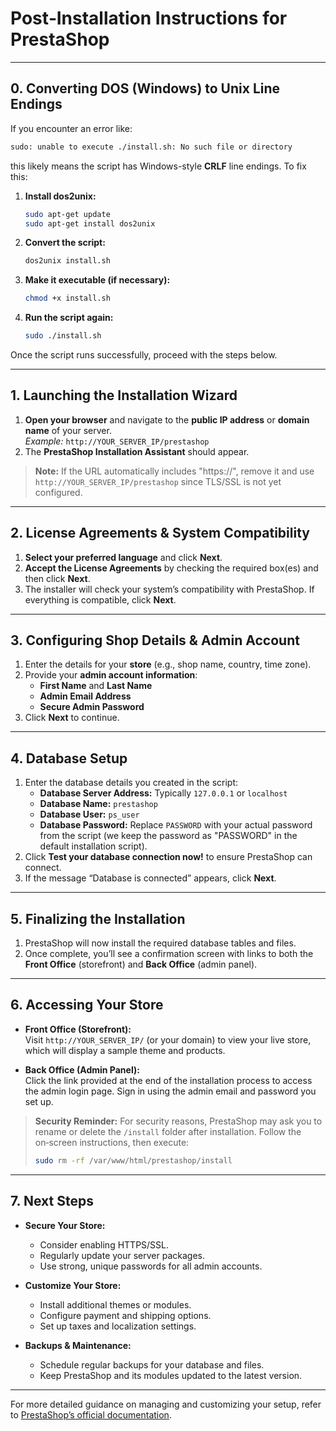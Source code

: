 # Post‑Installation Instructions for PrestaShop

---

## 0. Converting DOS (Windows) to Unix Line Endings

If you encounter an error like:

```bash
sudo: unable to execute ./install.sh: No such file or directory
```

this likely means the script has Windows-style **CRLF** line endings. To fix this:

1. **Install dos2unix:**
   ```bash
   sudo apt-get update
   sudo apt-get install dos2unix
   ```
2. **Convert the script:**
   ```bash
   dos2unix install.sh
   ```
3. **Make it executable (if necessary):**
   ```bash
   chmod +x install.sh
   ```
4. **Run the script again:**
   ```bash
   sudo ./install.sh
   ```

Once the script runs successfully, proceed with the steps below.

---

## 1. Launching the Installation Wizard

1. **Open your browser** and navigate to the **public IP address** or **domain name** of your server.  
   *Example:* `http://YOUR_SERVER_IP/prestashop`
2. The **PrestaShop Installation Assistant** should appear.

> **Note:** If the URL automatically includes "https://", remove it and use `http://YOUR_SERVER_IP/prestashop` since TLS/SSL is not yet configured.

---

## 2. License Agreements & System Compatibility

1. **Select your preferred language** and click **Next**.
2. **Accept the License Agreements** by checking the required box(es) and then click **Next**.
3. The installer will check your system’s compatibility with PrestaShop. If everything is compatible, click **Next**.

---

## 3. Configuring Shop Details & Admin Account

1. Enter the details for your **store** (e.g., shop name, country, time zone).
2. Provide your **admin account information**:
   - **First Name** and **Last Name**
   - **Admin Email Address**
   - **Secure Admin Password**
3. Click **Next** to continue.

---

## 4. Database Setup

1. Enter the database details you created in the script:
   - **Database Server Address:** Typically `127.0.0.1` or `localhost`
   - **Database Name:** `prestashop`
   - **Database User:** `ps_user`
   - **Database Password:** Replace `PASSWORD` with your actual password from the script (we keep the password as "PASSWORD" in the default installation script). 
2. Click **Test your database connection now!** to ensure PrestaShop can connect.
3. If the message “Database is connected” appears, click **Next**.

---

## 5. Finalizing the Installation

1. PrestaShop will now install the required database tables and files.
2. Once complete, you’ll see a confirmation screen with links to both the **Front Office** (storefront) and **Back Office** (admin panel).

---

## 6. Accessing Your Store

- **Front Office (Storefront):**  
  Visit `http://YOUR_SERVER_IP/` (or your domain) to view your live store, which will display a sample theme and products.

- **Back Office (Admin Panel):**  
  Click the link provided at the end of the installation process to access the admin login page. Sign in using the admin email and password you set up.

> **Security Reminder:** For security reasons, PrestaShop may ask you to rename or delete the `/install` folder after installation. Follow the on‑screen instructions, then execute:
> ```bash
> sudo rm -rf /var/www/html/prestashop/install
> ```

---

## 7. Next Steps

- **Secure Your Store:**  
  - Consider enabling HTTPS/SSL.
  - Regularly update your server packages.
  - Use strong, unique passwords for all admin accounts.

- **Customize Your Store:**  
  - Install additional themes or modules.
  - Configure payment and shipping options.
  - Set up taxes and localization settings.

- **Backups & Maintenance:**  
  - Schedule regular backups for your database and files.
  - Keep PrestaShop and its modules updated to the latest version.

---

For more detailed guidance on managing and customizing your setup, refer to [PrestaShop’s official documentation](https://docs.prestashop.com/).
